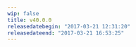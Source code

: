 ```yaml
---
wip: false
title: v40.0.0
releasedatebegin: "2017-03-21 12:31:20"
releasedateend: "2017-03-21 16:53:25"
---
```

